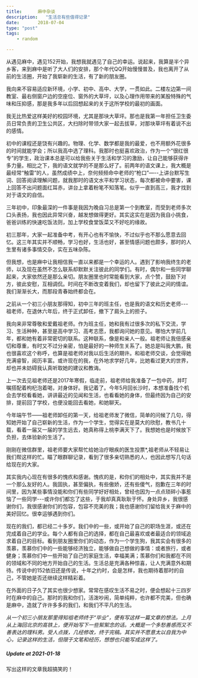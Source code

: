 ```yaml
---
title:      麻中杂谈
description:   "生活总有些值得记录"
date:       2018-07-04
type: "post"
tags:
    - random

---
```


  从遇见麻中，遇见152开始，我想我就遇见了自己的幸运。说起来，我算是半个异乡客，来到麻中是听了大人们的安排，那个年代QQ开始慢慢普及，我也离开了从前的生活圈，开始了我崭新的生活，有了新的朋友圈。

  我向来不容易适应新环境，小学、初中、高中、大学，一贯如此。二楼左边第一间教室、最右侧窗户边的空座位、窗外的大草坪，以及心理作用带来的某股特殊的气味和压抑感，那是我多年以后回想起来的关于这所学校的最初的画面。

  我无比热爱这样美好的校园环境，尤其是那块大草坪。那也是我第一年担任卫生委员日常负责的卫生公共区，大扫除时带领大家一起去拔草，对那块草坪有着说不出的感情。

  初中的课程还是饶有兴趣的。物理、化学、数学都是我的最爱，也不用额外花很多的时间就能学会；所以我高中选了理科。我那时也挺喜欢政治，作为一个“很红很专”的学生，政治课本总是可以给我些关于生活和学习的激励，让自己能够获得许多力量。相比之下，我的语文就学的不是那么好了。前两年的语文课上，我大概是最经常“触雷”的人，虽然成绩中上，奈何频频命中老师的“枪口”—--上讲台默写生词、回答阅读理解问题，就我那时的语文水平和学习状态，每次都被命中要害，课上回答不出问题面红耳赤，讲台上拿着粉笔不知落笔。似乎一直到高三，我才找到对于语文的自信。

  三年初中，印象最深的一件事是我因为晚自习总是第一个到教室，而受到老师多次口头表扬，我也因此异常兴奋，越发想做得更好。其实这实在是因为我自小挑食，爸爸训练的快速吃饭法则，加上学校食堂饭菜又不好吃的缘故。

  初三那年，大家一起准备中考，有开心也有不愉快，不过似乎也不那么愿意去回忆。这三年其实并不顺畅，学习也好，生活也好，甚至情感问题也颇多，那时的人生里有诸多事情交杂，实在五味杂陈。

  但我想，也是麻中让我相信我一直以来都是一个幸运的人。遇到了影响我终生的老师，以及现在虽然不怎么联系却默默关注彼此的同学们。有时，偶尔和一些同学聊起来，大家依然还是那么亲切。朋友圈里也时常能看到大家，点个赞，鼓励下对方，彼此安慰，互相调侃。时间在不断改变着我们，却也留下了彼此之间的情谊。我们渐渐长大，而那段青春始终都会在。

  之前从一个初三小朋友那得知，初中三年的班主任，也是我的语文和历史老师---祖老师，在退休六年后，终于正式卸任，撤下了肩头上的担子。

  我向来非常尊敬和爱戴祖老师。作为班主任，她和我有过很多次的私下交流，学习、生活种种，甚至是高中学习、高考志愿，我都询问她的意见。哪怕大学前几年，都和她有着非常密切的联系。这种联系，像是和亲人一般。祖老师让我倍感亲切和尊重，有时又不过分亲密，怕是最好的一种师生关系了。她总是叫我大鹏，我也很喜欢这个称呼，也算是祖老师对我以后生活的期许。和祖老师交谈，会觉得她充满睿智，阅历丰富。或许现在的我，在外地求学好几年，比她看过更大的世界，却也并未妨碍我认真听取她的建议和教诲。

  上一次去见祖老师还是2017年寒假，临走前，祖老师给我准备了一包中药，并叮嘱搭配着枸杞泡着喝，对身体好。我记着了。今年5月回长沙时，本想准备找个机会去学校看看她，讲讲最近的见闻和生活，也看看她的身体，但最终因为自己的安排，提前回了学校，也便没能回去看她，和她聊天。

  今年端午节——祖老师卸任的第一天，给祖老师发了微信，简单的问候了几句，得知她开始了自己崭新的生活，作为一个学生，觉得实在是莫大的欣慰，教书几十载，看着一届又一届的学生远去，她真称得上桃李满天下了。我想她也是时候放下负担，去体验新的生活了。

  刚刚在微信群里，祖老师要大家帮忙给她治疗眼疾的医生投票*,祖老师从不轻易让我们帮这样的忙。瞄了眼群聊记录，看到了很多亲切熟悉的人，也因此想写几句话给现在的大家。

  其实我内心现在有很多的愧疚和感谢。愧疚的是，和你们的相处中，其实我并不是一个那么友好的人。我固执，甚至偏执，有些傲娇，还有些傻气，抱歉在三年的时间里，因为某些事情没能和你们有些同学好好相处，曾经也因为一点点琐碎小事惹恼了一些同学---或许你们都忘了这些，于我却真真耿耿于怀。身处异乡，我很感谢你们，我很感谢你们的包容，包容不完美的我；我也感谢你们留给我关于麻中的美好回忆。很幸运够遇到你们。

  现在的我们，都已经二十多岁。我们中的一些，或开始了自己的职场生涯，或还在完成着自己的学业。每个人都有自己的选择，都在自己最喜欢或者最适合的领域追求着自己的目标。看到朋友圈里你们的动态，作为一个学生狗，我其实会有很多的羡慕，羡慕你们中的一些能够经济独立，能够做自己想做的事情：或者旅行，或者健身；羡慕你们中一些开始了自己的家庭生活，幸福美满；羡慕你们和我都在不同的领域和不同的地方开始自己的生活。生活总是充满各种惊喜，让人充满意外和期待。传说中的152依旧还是传说，十年之约时，会是怎样，我也期待着那时的自己，不管她是否还继续这样精彩着。

  在外面的日子久了其实也很少想家。常常在感叹生活不易之时，便会想起十三四岁时在麻中的自己。那时的我和你们，活泼吵闹，简单纯粹，也许都不完美，但也确是麻中，造就了许许多多的我们，和我们不平凡的生活。


*从一个初三小朋友那里得知祖老师终于“毕业”，便有写这样一篇文章的想法。上月从上海回北京的高铁上，便开始写下一些絮絮念的话。大概是一个多愁善感而又不善表达的理科男。受人点拨，几经修改，终于完稿。其实并不愿意太以自我为中心，记录这样的生活，但限于文笔和经历，想想也只能写成这样了。*

##### Update at 2021-01-18

写出这样的文章我超搞笑的！